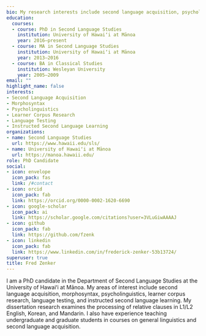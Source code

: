 ```yaml
---
bio: My research interests include second language acquisition, psycholinguistics, learner corpus research, and language testing.
education:
  courses:
  - course: PhD in Second Language Studies
    institution: University of Hawaiʻi at Mānoa
    year: 2016–present
  - course: MA in Second Language Studies
    institution: University of Hawaiʻi at Mānoa
    year: 2013–2016
  - course: BA in Classical Studies
    institution: Wesleyan University
    year: 2005–2009
email: ""
highlight_name: false
interests:
- Second Language Acquisition
- Morphosyntax
- Psycholinguistics
- Learner Corpus Research
- Language Testing
- Instructed Second Language Learning
organizations:
- name: Second Language Studies
  url: https://www.hawaii.edu/sls/
- name: University of Hawaiʻi at Mānoa
  url: https://manoa.hawaii.edu/
role: PhD Candidate
social:
- icon: envelope
  icon_pack: fas
  link: /#contact
- icon: orcid
  icon_pack: fab
  link: https://orcid.org/0000-0002-1620-6690
- icon: google-scholar
  icon_pack: ai
  link: https://scholar.google.com/citations?user=3VLuGiwAAAAJ
- icon: github
  icon_pack: fab
  link: https://github.com/fzenk
- icon: linkedin
  icon_pack: fab
  link: https://www.linkedin.com/in/frederick-zenker-53b13724/
superuser: true
title: Fred Zenker
---
```


I am a PhD candidate in the Department of Second Language Studies at the University of Hawaiʻi at Mānoa. My areas of interest include second language acquisition, morphosyntax, psycholinguistics, learner corpus research, language testing, and instructed second language learning. My dissertation research examines the processing of relative clauses in L1/L2 English, Korean, and Mandarin. I also have experience teaching undergraduate and graduate students in courses on general linguistics and second language acquisition.
